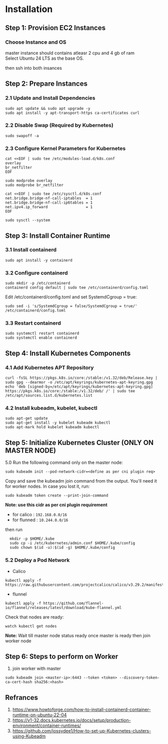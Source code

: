# Installation
## Step 1: Provision EC2 Instances
### Choose Instance and OS
master instance should contains atleasr 2 cpu and 4 gb of ram\
Select Ubuntu 24  LTS as the base OS.

then ssh into both insances

## Step 2: Prepare Instances
### 2.1 Update and Install Dependencies
```
sudo apt update && sudo apt upgrade -y
sudo apt install -y apt-transport-https ca-certificates curl
```
### 2.2 Disable Swap (Required by Kubernetes)
```
sudo swapoff -a
```
### 2.3 Configure Kernel Parameters for Kubernetes
```
cat <<EOF | sudo tee /etc/modules-load.d/k8s.conf
overlay
br_netfilter
EOF

sudo modprobe overlay
sudo modprobe br_netfilter

cat <<EOF | sudo tee /etc/sysctl.d/k8s.conf
net.bridge.bridge-nf-call-iptables  = 1
net.bridge.bridge-nf-call-ip6tables = 1
net.ipv4.ip_forward                 = 1
EOF

sudo sysctl --system
```
## Step 3: Install Container Runtime
### 3.1 Install containerd
```
sudo apt install -y containerd
```

### 3.2 Configure containerd
```
sudo mkdir -p /etc/containerd
containerd config default | sudo tee /etc/containerd/config.toml
```

Edit /etc/containerd/config.toml and set SystemdCgroup = true:
```
sudo sed -i 's/SystemdCgroup = false/SystemdCgroup = true/' /etc/containerd/config.toml
```

### 3.3 Restart containerd
```
sudo systemctl restart containerd
sudo systemctl enable containerd
```

## Step 4: Install Kubernetes Components
### 4.1 Add Kubernetes APT Repository
```
curl -fsSL https://pkgs.k8s.io/core:/stable:/v1.32/deb/Release.key | sudo gpg --dearmor -o /etc/apt/keyrings/kubernetes-apt-keyring.gpg
echo 'deb [signed-by=/etc/apt/keyrings/kubernetes-apt-keyring.gpg] https://pkgs.k8s.io/core:/stable:/v1.32/deb/ /' | sudo tee /etc/apt/sources.list.d/kubernetes.list
```

### 4.2 Install kubeadm, kubelet, kubectl
```
sudo apt-get update
sudo apt-get install -y kubelet kubeadm kubectl
sudo apt-mark hold kubelet kubeadm kubectl
```

## Step 5: Initialize Kubernetes Cluster (ONLY ON MASTER NODE)
5.0 Run the following command only on the master node:
```
sudo kubeadm init --pod-network-cidr=<define as per cni plugin req>
```
Copy and save the kubeadm join command from the output. You'll need it for worker nodes. In case you lost it, run:
```
sudo kubeadm token create --print-join-command
```
**Note: use this cidr as per cni plugin requirement**
- for calico : `192.168.0.0/16`
- for flunned : `10.244.0.0/16`

then run 
```
  mkdir -p $HOME/.kube
  sudo cp -i /etc/kubernetes/admin.conf $HOME/.kube/config
  sudo chown $(id -u):$(id -g) $HOME/.kube/config
```

### 5.2 Deploy a Pod Network
- Calico
```
kubectl apply -f https://raw.githubusercontent.com/projectcalico/calico/v3.29.2/manifests/calico.yaml

```
- flunnel
```
kubectl apply -f https://github.com/flannel-io/flannel/releases/latest/download/kube-flannel.yml
```

Check that nodes are ready:
```
watch kubectl get nodes
```

**Note:** Wait till master node status ready once master is ready then join worker node


## Step 6: Steps to perform on  Worker
1. join worker with master
```
sudo kubeadm join <master-ip>:6443 --token <token> --discovery-token-ca-cert-hash sha256:<hash>
```

## Refrances
1. https://www.howtoforge.com/how-to-install-containerd-container-runtime-on-ubuntu-22-04
2. https://v1-32.docs.kubernetes.io/docs/setup/production-environment/container-runtimes/
3. https://github.com/jossydee1/How-to-set-up-Kubernetes-clusters-using-Kubeadm
